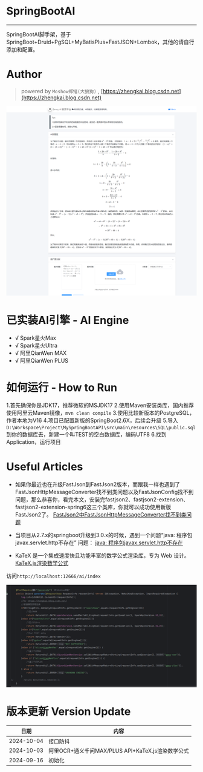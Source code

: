# SpringBootAI
----
SpringBootAI脚手架，基于SpringBoot+Druid+PgSQL+MyBatisPlus+FastJSON+Lombok，其他的请自行添加和配置。

# Author
>powered by `Moshow郑锴(大狼狗)` , [https://zhengkai.blog.csdn.net](https://zhengkai.blog.csdn.net)

<img src="./my_ai_1.png">

# 已实装AI引擎 - AI Engine
- √ Spark星火Max
- √ Spark星火Ultra
- √ 阿里QianWen MAX
- √ 阿里QianWen PLUS

# 如何运行 - How to Run
1.首先确保你是JDK17，推荐微软的MSJDK17
2.使用Maven安装类库，国内推荐使用阿里云Maven镜像，`mvn clean compile`
3.使用比较新版本的PostgreSQL，作者本地为V16
4.项目已配置新版的SpringBoot2.6X，后续会升级
5.导入`D:\Workspace\Project\MySpringBootAPI\src\main\resources\SQL\public.sql`到你的数据库去，新建一个叫TEST的空白数据库，编码UTF8
6.找到Application，运行项目

# Useful Articles 
- 如果你最近也在升级FastJson到FastJson2版本，而跟我一样也遇到了FastJsonHttpMessageConverter找不到类问题以及FastJsonConfig找不到问题，那么恭喜你，看完本文，安装完fastjson2、fastjson2-extension、fastjson2-extension-spring6这三个类库，你就可以成功使用新版FastJson2了。
 [FastJson2中FastJsonHttpMessageConverter找不到类问题](https://blog.csdn.net/moshowgame/article/details/138013669)

- 当项目从2.7.x的springboot升级到3.0.x的时候，遇到一个问题“java: 程序包javax.servlet.http不存在” 问题：
 [java: 程序包javax.servlet.http不存在](https://zhengkai.blog.csdn.net/article/details/131362304)

- KaTeX 是一个集成速度快且功能丰富的数学公式渲染库，专为 Web 设计。
[KaTeX.js渲染数学公式](https://blog.csdn.net/moshowgame/article/details/142697275)


访问`http://localhost:12666/ai/index`


<img src="./my_ai_2.png">

# 版本更新 Version Update

| 日期         | 内容                                    |
|------------|---------------------------------------|
| 2024-10-04 | 接口防抖                                  |
| 2024-10-03 | 阿里OCR+通义千问MAX/PLUS API+KaTeX.js渲染数学公式 |
| 2024-09-16 | 初始化                                   |